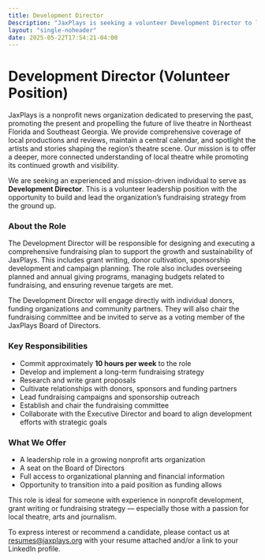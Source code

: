 ```yaml
---
title: Development Director
Description: "JaxPlays is seeking a volunteer Development Director to lead fundraising, grants and donor outreach for our growing nonprofit theatre news organization."
layout: "single-noheader"
date: 2025-05-22T17:54:21-04:00
---
```

# Development Director (Volunteer Position)

JaxPlays is a nonprofit news organization dedicated to preserving the past, promoting the present and propelling the future of live theatre in Northeast Florida and Southeast Georgia. We provide comprehensive coverage of local productions and reviews, maintain a central calendar, and spotlight the artists and stories shaping the region’s theatre scene. Our mission is to offer a deeper, more connected understanding of local theatre while promoting its continued growth and visibility.

We are seeking an experienced and mission-driven individual to serve as **Development Director**. This is a volunteer leadership position with the opportunity to build and lead the organization’s fundraising strategy from the ground up.

### About the Role  
The Development Director will be responsible for designing and executing a comprehensive fundraising plan to support the growth and sustainability of JaxPlays. This includes grant writing, donor cultivation, sponsorship development and campaign planning. The role also includes overseeing planned and annual giving programs, managing budgets related to fundraising, and ensuring revenue targets are met.

The Development Director will engage directly with individual donors, funding organizations and community partners. They will also chair the fundraising committee and be invited to serve as a voting member of the JaxPlays Board of Directors.

### Key Responsibilities
- Commit approximately **10 hours per week** to the role
- Develop and implement a long-term fundraising strategy  
- Research and write grant proposals
- Cultivate relationships with donors, sponsors and funding partners  
- Lead fundraising campaigns and sponsorship outreach  
- Establish and chair the fundraising committee  
- Collaborate with the Executive Director and board to align development efforts with strategic goals  

### What We Offer
- A leadership role in a growing nonprofit arts organization  
- A seat on the Board of Directors
- Full access to organizational planning and financial information  
- Opportunity to transition into a paid position as funding allows  

This role is ideal for someone with experience in nonprofit development, grant writing or fundraising strategy — especially those with a passion for local theatre, arts and journalism.

To express interest or recommend a candidate, please contact us at resumes@jaxplays.org with your resume attached and/or a link to your LinkedIn profile.
